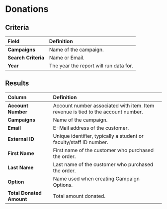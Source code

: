# Donations

## Criteria

| **Field** | **Definition** |
| :--- | :--- |
| **Campaigns** | Name of the campaign. |
| **Search Criteria** | Name or Email. |
| **Year** | The year the report will run data for. |

## Results

| **Column** | **Definition** |
| :--- | :--- |
| **Account Number** | Account number associated with item. Item revenue is tied to the account number. |
| **Campaigns** | Name of the campaign. |
| **Email** | E-Mail address of the customer. |
| **External ID** | Unique identifier, typically a student or faculty/staff ID number. |
| **First Name** | First name of the customer who purchased the order. |
| **Last Name** | Last name of the customer who purchased the order. |
| **Option** | Name used when creating Campaign Options. |
| **Total Donated Amount** | Total amount donated. |

